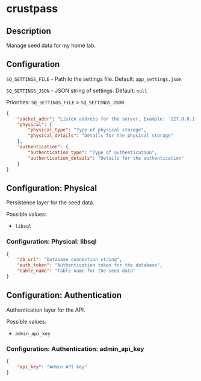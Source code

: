 # crustpass

## Description

Manage seed data for my home lab.

## Configuration

`SQ_SETTINGS_FILE` - Path to the settings file. Default: `app_settings.json`

`SQ_SETTINGS_JSON` - JSON string of settings. Default: `null`

Priorities: `SQ_SETTINGS_FILE` > `SQ_SETTINGS_JSON`

```json
{
    "socket_addr": "Listen address for the server, Example: `127.0.0.1:3000`",
    "physical": {
        "physical_type": "Type of physical storage",
        "physical_details": "Details for the physical storage"
    },
    "authentication": {
        "authentication_type": "Type of authentication",
        "authentication_details": "Details for the authentication"
    }
}
```

## Configuration: Physical

Persistence layer for the seed data.

Possible values:

- `libsql`

### Configuration: Physical: libsql

```json
{
    "db_url": "Database connection string",
    "auth_token": "Authentication token for the database",
    "table_name": "Table name for the seed data"
}
```

## Configuration: Authentication

Authentication layer for the API.

Possible values:

- `admin_api_key`

### Configuration: Authentication: admin_api_key

```json
{
    "api_key": "Admin API key"
}
```
